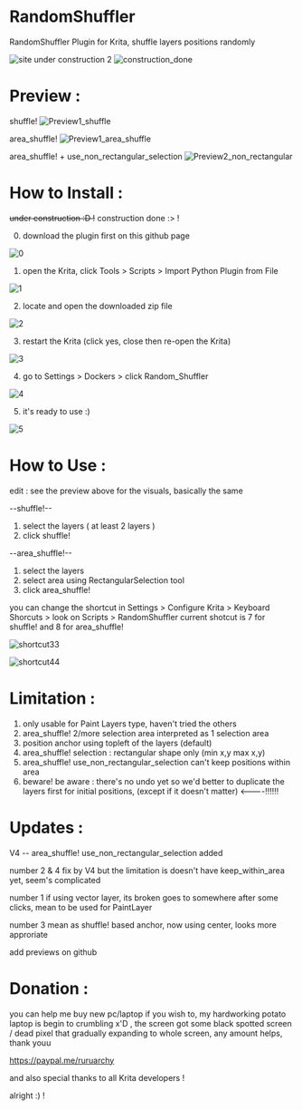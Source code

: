 # RandomShuffler
RandomShuffler Plugin for Krita, shuffle layers positions randomly

![site under construction 2](https://user-images.githubusercontent.com/44746952/215048826-1bcbd939-60dc-4b3c-bc6f-0df7e1bc13d8.png)
![construction_done](https://user-images.githubusercontent.com/44746952/216980110-e231194b-5ad6-4151-99fc-98be6db9425e.png)


# Preview :

shuffle!
![Preview1_shuffle](https://user-images.githubusercontent.com/44746952/216971181-20aae4dd-fa93-4c22-8007-0ad20bb8305d.gif)

area_shuffle!
![Preview1_area_shuffle](https://user-images.githubusercontent.com/44746952/216971168-ff8eea41-e445-4f40-ae70-002ff8bf3506.gif)

area_shuffle! + use_non_rectangular_selection
![Preview2_non_rectangular](https://user-images.githubusercontent.com/44746952/216971193-a155fa95-f0b6-4f39-ad9a-8681f32fc156.gif)


# How to Install :
~~under construction :D !~~ construction done :> !

0. download the plugin first on this github page

![0](https://user-images.githubusercontent.com/44746952/217007123-25a114d9-9b56-48b1-96ce-a7d6411603c0.png)

1. open the Krita, click Tools > Scripts > Import Python Plugin from File

![1](https://user-images.githubusercontent.com/44746952/215260368-72ced9b1-6473-4df5-a71e-b7df3195bcfb.png)

2. locate and open the downloaded zip file

![2](https://user-images.githubusercontent.com/44746952/215260371-edf3a084-c850-4758-b027-6b481171356c.png)

3. restart the Krita (click yes, close then re-open the Krita)

![3](https://user-images.githubusercontent.com/44746952/215260375-0b069bf1-66d0-4bee-9e4f-c217321a2bf9.png)

4. go to Settings > Dockers > click Random_Shuffler

![4](https://user-images.githubusercontent.com/44746952/215260376-dead619f-b5db-4aef-89c1-26b87d34bf55.png)

5. it's ready to use :)

![5](https://user-images.githubusercontent.com/44746952/215260379-7067fc4a-61b3-4969-ab0d-294eab26675f.png)

# How to Use :
edit : see the preview above for the visuals, basically the same

--shuffle!--
1. select the layers ( at least 2 layers )
2. click shuffle!

--area_shuffle!--
1. select the layers
2. select area using RectangularSelection tool
3. click area_shuffle!

you can change the shortcut in Settings > Configure Krita > Keyboard Shorcuts > look on Scripts > RandomShuffler
current shotcut is 7 for shuffle! and 8 for area_shuffle!

![shortcut33](https://user-images.githubusercontent.com/44746952/216966714-7fba7dfe-f16c-4b2d-a5d5-cafb087a02e9.png)

![shortcut44](https://user-images.githubusercontent.com/44746952/216966724-50265243-f225-41a6-b23c-a7a969e8700f.png)


# Limitation :
1. only usable for Paint Layers type, haven't tried the others
2. area_shuffle! 2/more selection area interpreted as 1 selection area 
3. position anchor using topleft of the layers (default)
4. area_shuffle! selection : rectangular shape only (min x,y max x,y)
5. area_shuffle! use_non_rectangular_selection can't keep positions within area
6. beware! be aware : there's no undo yet so we'd better to duplicate the layers first for initial positions, (except if it doesn't matter) <----:bangbang::bangbang::bangbang:

# Updates :
V4 -- area_shuffle! use_non_rectangular_selection added

number 2 & 4 fix by V4 but the limitation is doesn't have keep_within_area yet, seem's complicated

number 1 if using vector layer, its broken goes to somewhere after some clicks, mean to be used for PaintLayer

number 3 mean as shuffle! based anchor, now using center, looks more approriate

add previews on github

# Donation :
you can help me buy new pc/laptop if you wish to, my hardworking potato laptop is begin to crumbling x'D , the screen got some black spotted screen / dead pixel that gradually expanding to whole screen, any amount helps, thank youu

https://paypal.me/ruruarchy


and also special thanks to all Krita developers !

alright :) !
